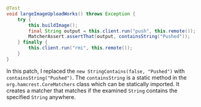 ```java
@Test
void largeImageUploadWorks() throws Exception {
    try {
        this.buildImage();
        final String output = this.client.run("push", this.remote());
        MatcherAssert.assertThat(output, containsString("Pushed"));
    } finally {
        this.client.run("rmi", this.remote());
    }
}
```
In this patch, I replaced the `new StringContains(false, "Pushed")` with `containsString("Pushed")`. The `containsString` is a static method in the `org.hamcrest.CoreMatchers` class which can be statically imported. It creates a matcher that matches if the examined `String` contains the specified `String` anywhere.